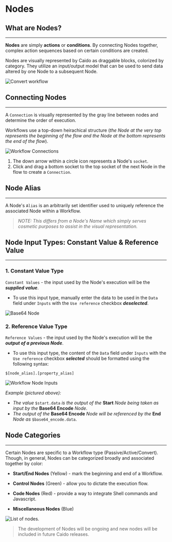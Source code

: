 # Nodes

## What are Nodes?

---

**Nodes** are simply **actions** or **conditions**. By connecting Nodes together, complex action sequences based on certain conditions are created.

Nodes are visually represented by Caido as draggable blocks, colorized by category. They utilize an input/output model that can be used to send data altered by one Node to a subsequent Node.

<img alt="Convert workflow" src="/_images/workflow_convert_basic.png" center/>

## Connecting Nodes

---

A `Connection` is visually represented by the gray line between nodes and determine the order of execution.

Workflows use a top-down heirachical structure (_the Node at the very top represents the beginning of the flow and the Node at the bottom represents the end of the flow_).

<img alt="Workflow Connections" src="/_images/node_connect.png" center/>

1. The down arrow within a circle icon represents a Node's `socket`.
2. Click and drag a bottom socket to the top socket of the next Node in the flow to create a `Connection`.

## Node Alias

---

A Node's `Alias` is an arbitrarily set identifier used to uniquely reference the associated Node within a Workflow.

> _NOTE: This differs from a Node's Name which simply serves cosmetic purposes to assist in the visual representation._

## Node Input Types: Constant Value & Reference Value

---

### 1. Constant Value Type

`Constant Values` - the input used by the Node's execution will be the **_supplied value_**.

- To use this input type, manually enter the data to be used in the `Data` field under `Inputs` with the `Use reference` checkbox **_deselected_**.

<img alt="Base64 Node" src="/_images/const_value_node.png" center/>

### 2. Reference Value Type

`Reference Values` - the input used by the Node's execution will be the **_output of a previous Node_**.

- To use this input type, the content of the `Data` field under `Inputs` with the `Use reference` checkbox **_selected_** should be formatted using the following syntax:

```
$[node_alias].[property_alias]
```

<img alt="Workflow Node Inputs" src="/_images/reference_value_node.png" center/>

_Example (pictured above):_

- _The value_ `$start.data` _is the output of the_ **Start** _Node being taken as input by the_ **Base64 Encode** _Node_.
- _The output of the_ **Base64 Encode** _Node will be referenced by the_ **End** _Node as_ `$base64_encode.data`.

## Node Categories

---

Certain Nodes are specific to a Workflow type (Passive/Active/Convert). Though, in general, Nodes can be categorized broadly and associated together by color:

- **Start/End Nodes** (Yellow) - mark the beginning and end of a Workflow.

- **Control Nodes** (Green) - allow you to dictate the execution flow.

- **Code Nodes** (Red) - provide a way to integrate Shell commands and Javascript.

- **Miscellaneous Nodes** (Blue)

<img alt="List of nodes." src="/_images/nodes_all_types.png" center/>

> The development of Nodes will be ongoing and new nodes will be included in future Caido releases.
